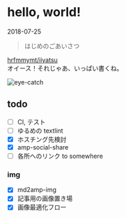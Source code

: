 # hello, world!

<time datetime="2018-07-25">2018-07-25</time>

> はじめのごあいさつ

[hrfmmymt/iiyatsu](https://github.com/hrfmmymt/iiyatsu)  
オイース！それじゃあ、いっぱい書くね。

![eye-catch](/static/img/posts/20180725.jpg=780x1040)

## todo
- [ ] CI, テスト
- [ ] ゆるめの textlint
- [x] ホスチング先検討
- [x] amp-social-share
- [ ] 各所へのリンク to somewhere
### img
- [x] md2amp-img
- [x] 記事用の画像置き場
- [x] 画像最適化フロー
